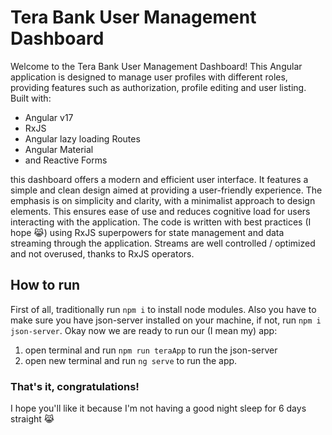 # Tera Bank User Management Dashboard
Welcome to the Tera Bank User Management Dashboard! This Angular application is designed to manage user profiles with different roles, providing features such as authorization, profile editing and user listing.
Built with:
* Angular v17
* RxJS
* Angular lazy loading Routes
* Angular Material
* and Reactive Forms
  
this dashboard offers a modern and efficient user interface. It features a simple and clean design aimed at providing a user-friendly experience. The emphasis is on simplicity and clarity, with a minimalist approach to design elements. This ensures ease of use and reduces cognitive load for users interacting with the application. The code is written with best practices (I hope 😹) using RxJS superpowers for state management and data streaming through the application. Streams are well controlled / optimized and not overused, thanks to RxJS operators.


## How to run

First of all, traditionally run `npm i` to install node modules.
Also you have to make sure you have json-server installed on your machine, if not, run `npm i json-server`.
Okay now we are ready to run our (I mean my) app:

1. open terminal and run `npm run teraApp` to run the json-server
2. open new terminal and run `ng serve` to run the app.

### That's it, congratulations!

I hope you'll like it because I'm not having a good night sleep for 6 days straight 😹

